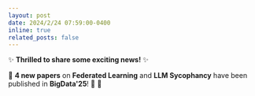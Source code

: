 ```yaml
---
layout: post
date: 2024/2/24 07:59:00-0400
inline: true
related_posts: false
---
```


:sparkles: **Thrilled to share some exciting news!** :sparkles:  

:partying_face: **4 new papers** on **Federated Learning** and **LLM Sycophancy** have been published in **BigData'25**! :newspaper: :rocket:  
